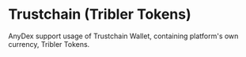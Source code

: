 # Trustchain (Tribler Tokens)

AnyDex support usage of Trustchain Wallet, containing platform's own currency, Tribler Tokens.
